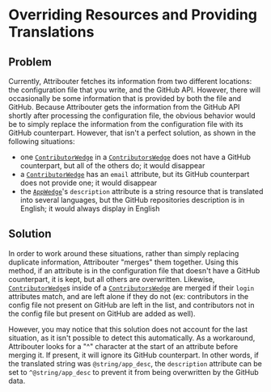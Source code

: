 # Overriding Resources and Providing Translations

## Problem

Currently, Attribouter fetches its information from two different locations: the configuration file that you write, and the GitHub API. However, there will occasionally be some information that is provided by both the file and GitHub. Because Attribouter gets the information from the GitHub API shortly after processing the configuration file, the obvious behavior would be to simply replace the information from the configuration file with its GitHub counterpart. However, that isn't a perfect solution, as shown in the following situations:

- one [`ContributorWedge`](./wedges/CONTRIBUTOR.md) in a [`ContributorsWedge`](./wedges/CONTRIBUTORS.md) does not have a GitHub counterpart, but all of the others do; it would disappear
- a [`ContributorWedge`](./wedges/CONTRIBUTOR.md) has an `email` attribute, but its GitHub counterpart does not provide one; it would disappear
- the [`AppWedge`](./wedges/APP.md)'s `description` attribute is a string resource that is translated into several languages, but the GitHub repositories description is in English; it would always display in English

## Solution

In order to work around these situations, rather than simply replacing duplicate information, Attribouter "merges" them together. Using this method, if an attribute is in the configuration file that doesn't have a GitHub counterpart, it is kept, but all others are overwritten. Likewise, [`ContributorWedge`](./wedges/CONTRIBUTOR.md)s inside of a [`ContributorsWedge`](./wedges/CONTRIBUTORS.md) are merged if their `login` attributes match, and are left alone if they do not (ex: contributors in the config file not present on GitHub are left in the list, and contributors not in the config file but present on GitHub are added as well).

However, you may notice that this solution does not account for the last situation, as it isn't possible to detect this automatically. As a workaround, Attribouter looks for a "^" character at the start of an attribute before merging it. If present, it will ignore its GitHub counterpart. In other words, if the translated string was `@string/app_desc`, the `description` attribute can be set to `^@string/app_desc` to prevent it from being overwritten by the GitHub data.
